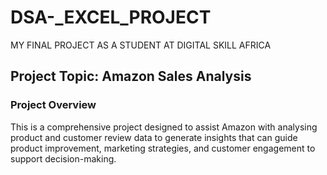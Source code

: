 # DSA-_EXCEL_PROJECT

MY FINAL PROJECT AS A STUDENT AT DIGITAL SKILL AFRICA


## Project Topic: Amazon Sales Analysis

### Project Overview
This is a comprehensive project designed to assist Amazon with analysing product and customer review data to generate insights that can
guide product improvement, marketing strategies, and customer engagement to support decision-making.
